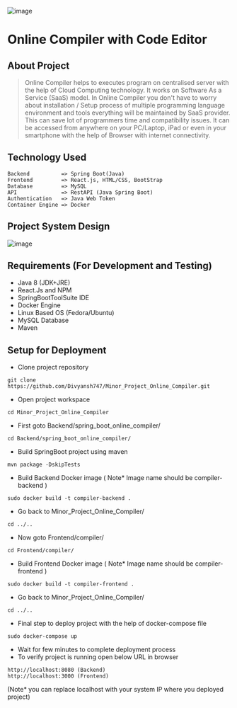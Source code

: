 ![image](https://user-images.githubusercontent.com/15107919/126908174-fcb4ba60-5df6-446f-a7fe-85301774473e.png)

# Online Compiler with Code Editor


## About Project

>Online Compiler helps to executes program on centralised server with the help of Cloud Computing technology. It works on Software As a Service (SaaS) model. In Online Compiler you don't have to worry about installation / Setup process of multiple programming language environment and tools everything will be maintained by SaaS provider. This can save lot of programmers time and compatibility issues. It can be accessed from anywhere on your PC/Laptop, iPad or even in your smartphone with the help of Browser with internet connectivity. 

## Technology Used

    Backend          => Spring Boot(Java)
    Frontend         => React.js, HTML/CSS, BootStrap
    Database         => MySQL
    API              => RestAPI (Java Spring Boot)
    Authentication   => Java Web Token
    Container Engine => Docker
    
## Project System Design

![image](https://user-images.githubusercontent.com/15107919/126906999-bc72d3a1-9ed2-48f2-885e-dd361a6ed240.png)


## Requirements (For Development and Testing) 

- Java 8 (JDK+JRE)
- React.Js and NPM
- SpringBootToolSuite IDE
- Docker Engine
- Linux Based OS (Fedora/Ubuntu)
- MySQL Database
- Maven 

## Setup for Deployment

- Clone project repository
```
git clone https://github.com/Divyansh747/Minor_Project_Online_Compiler.git 
```
- Open project workspace
```
cd Minor_Project_Online_Compiler
```
- First goto Backend/spring_boot_online_compiler/
```
cd Backend/spring_boot_online_compiler/
```
- Build SpringBoot project using maven
```
mvn package -DskipTests
```
- Build Backend Docker image ( Note* Image name should be compiler-backend )
```
sudo docker build -t compiler-backend .
```
- Go back to Minor_Project_Online_Compiler/ 
```
cd ../..
```
- Now goto Frontend/compiler/
```
cd Frontend/compiler/
```
- Build Frontend Docker image ( Note* Image name should be compiler-frontend )
```
sudo docker build -t compiler-frontend .
```
- Go back to Minor_Project_Online_Compiler/ 
```
cd ../..
```
- Final step to deploy project with the help of docker-compose file
```
sudo docker-compose up
```
- Wait for few minutes to complete deployment process
- To verify project is running open below URL in browser
```
http://localhost:8080 (Backend)
http://localhost:3000 (Frontend)
```
(Note* you can replace localhost with your system IP where you deployed project)




